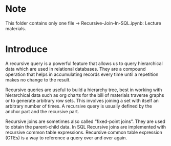# Note
This folder contains only one file -> Recursive-Join-In-SQL.ipynb: Lecture materials.
# Introduce
A recursive query is a powerful feature that allows us to query hierarchical data which are used in relational databases. They are a compound operation that helps in accumulating records every time until a repetition makes no change to the result. 

Recursive queries are useful to build a hierarchy tree, best in working with hierarchical data such as org charts for the bill of materials traverse graphs or to generate arbitrary row sets. This involves joining a set with itself an arbitrary number of times. A recursive query is usually defined by the anchor part and the recursive part.

Recursive joins are sometimes also called “fixed-point joins”. They are used to obtain the parent-child data. In SQL Recursive joins are implemented with recursive common table expressions. Recursive common table expression (CTEs) is a  way to reference a query over and over again. 
